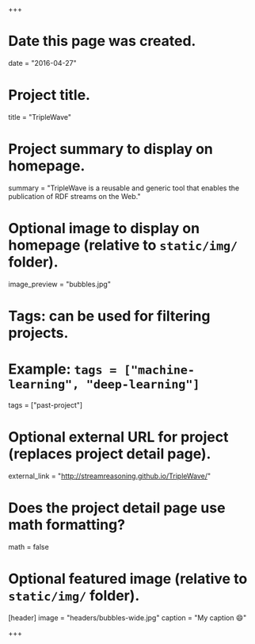 +++
# Date this page was created.
date = "2016-04-27"

# Project title.
title = "TripleWave"

# Project summary to display on homepage.
summary = "TripleWave is a reusable and generic tool that enables the publication of RDF streams on the Web." 

# Optional image to display on homepage (relative to `static/img/` folder).
image_preview = "bubbles.jpg"

# Tags: can be used for filtering projects.
# Example: `tags = ["machine-learning", "deep-learning"]`
tags = ["past-project"]

# Optional external URL for project (replaces project detail page).
external_link = "http://streamreasoning.github.io/TripleWave/"

# Does the project detail page use math formatting?
math = false

# Optional featured image (relative to `static/img/` folder).
[header]
image = "headers/bubbles-wide.jpg"
caption = "My caption :smile:"

+++

